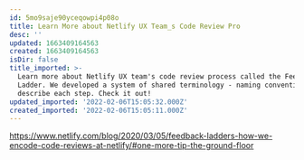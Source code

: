 ```yaml
---
id: 5mo9saje90yceqowpi4p08o
title: Learn More about Netlify UX Team_s Code Review Pro
desc: ''
updated: 1663409164563
created: 1663409164563
isDir: false
title_imported: >-
  Learn more about Netlify UX team's code review process called the Feedback
  Ladder. We developed a system of shared terminology - naming conventions that
  describe each step. Check it out!
updated_imported: '2022-02-06T15:05:32.000Z'
created_imported: '2022-02-06T15:05:11.000Z'
---
```


https://www.netlify.com/blog/2020/03/05/feedback-ladders-how-we-encode-code-reviews-at-netlify/#one-more-tip-the-ground-floor